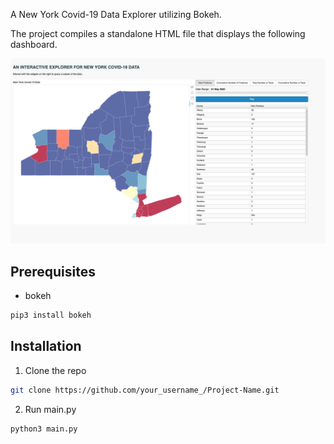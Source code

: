 A New York Covid-19 Data Explorer utilizing Bokeh. 

The project compiles a standalone HTML file that displays the following dashboard.

[![Product Name Screen Shot][product-screenshot]](https://example.com)

## Prerequisites

* bokeh
```sh
pip3 install bokeh
```

## Installation

1. Clone the repo
```sh
git clone https://github.com/your_username_/Project-Name.git
```
2. Run main.py
```sh
python3 main.py
```

[product-screenshot]: images/screenshot.png
